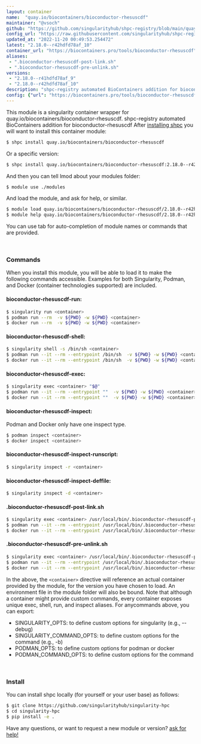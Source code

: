```yaml
---
layout: container
name:  "quay.io/biocontainers/bioconductor-rhesuscdf"
maintainer: "@vsoch"
github: "https://github.com/singularityhub/shpc-registry/blob/main/quay.io/biocontainers/bioconductor-rhesuscdf/container.yaml"
config_url: "https://raw.githubusercontent.com/singularityhub/shpc-registry/main/quay.io/biocontainers/bioconductor-rhesuscdf/container.yaml"
updated_at: "2022-11-20 00:49:53.254472"
latest: "2.18.0--r42hdfd78af_10"
container_url: "https://biocontainers.pro/tools/bioconductor-rhesuscdf"
aliases:
 - ".bioconductor-rhesuscdf-post-link.sh"
 - ".bioconductor-rhesuscdf-pre-unlink.sh"
versions:
 - "2.18.0--r41hdfd78af_9"
 - "2.18.0--r42hdfd78af_10"
description: "shpc-registry automated BioContainers addition for bioconductor-rhesuscdf"
config: {"url": "https://biocontainers.pro/tools/bioconductor-rhesuscdf", "maintainer": "@vsoch", "description": "shpc-registry automated BioContainers addition for bioconductor-rhesuscdf", "latest": {"2.18.0--r42hdfd78af_10": "sha256:c1c41059f31e5865d9bb6b7e2d14f82e80f1903f38f5e4139e8bc7fa47a74581"}, "tags": {"2.18.0--r41hdfd78af_9": "sha256:ff03234e9ed27392458e337f2fc50794e8ac1949d52754d591a2f4f531eed38d", "2.18.0--r42hdfd78af_10": "sha256:c1c41059f31e5865d9bb6b7e2d14f82e80f1903f38f5e4139e8bc7fa47a74581"}, "docker": "quay.io/biocontainers/bioconductor-rhesuscdf", "aliases": {".bioconductor-rhesuscdf-post-link.sh": "/usr/local/bin/.bioconductor-rhesuscdf-post-link.sh", ".bioconductor-rhesuscdf-pre-unlink.sh": "/usr/local/bin/.bioconductor-rhesuscdf-pre-unlink.sh"}}
---
```


This module is a singularity container wrapper for quay.io/biocontainers/bioconductor-rhesuscdf.
shpc-registry automated BioContainers addition for bioconductor-rhesuscdf
After [installing shpc](#install) you will want to install this container module:


```bash
$ shpc install quay.io/biocontainers/bioconductor-rhesuscdf
```

Or a specific version:

```bash
$ shpc install quay.io/biocontainers/bioconductor-rhesuscdf:2.18.0--r42hdfd78af_10
```

And then you can tell lmod about your modules folder:

```bash
$ module use ./modules
```

And load the module, and ask for help, or similar.

```bash
$ module load quay.io/biocontainers/bioconductor-rhesuscdf/2.18.0--r42hdfd78af_10
$ module help quay.io/biocontainers/bioconductor-rhesuscdf/2.18.0--r42hdfd78af_10
```

You can use tab for auto-completion of module names or commands that are provided.

<br>

### Commands

When you install this module, you will be able to load it to make the following commands accessible.
Examples for both Singularity, Podman, and Docker (container technologies supported) are included.

#### bioconductor-rhesuscdf-run:

```bash
$ singularity run <container>
$ podman run --rm  -v ${PWD} -w ${PWD} <container>
$ docker run --rm  -v ${PWD} -w ${PWD} <container>
```

#### bioconductor-rhesuscdf-shell:

```bash
$ singularity shell -s /bin/sh <container>
$ podman run --it --rm --entrypoint /bin/sh  -v ${PWD} -w ${PWD} <container>
$ docker run --it --rm --entrypoint /bin/sh  -v ${PWD} -w ${PWD} <container>
```

#### bioconductor-rhesuscdf-exec:

```bash
$ singularity exec <container> "$@"
$ podman run --it --rm --entrypoint ""  -v ${PWD} -w ${PWD} <container> "$@"
$ docker run --it --rm --entrypoint ""  -v ${PWD} -w ${PWD} <container> "$@"
```

#### bioconductor-rhesuscdf-inspect:

Podman and Docker only have one inspect type.

```bash
$ podman inspect <container>
$ docker inspect <container>
```

#### bioconductor-rhesuscdf-inspect-runscript:

```bash
$ singularity inspect -r <container>
```

#### bioconductor-rhesuscdf-inspect-deffile:

```bash
$ singularity inspect -d <container>
```


#### .bioconductor-rhesuscdf-post-link.sh

```bash
$ singularity exec <container> /usr/local/bin/.bioconductor-rhesuscdf-post-link.sh
$ podman run --it --rm --entrypoint /usr/local/bin/.bioconductor-rhesuscdf-post-link.sh   -v ${PWD} -w ${PWD} <container> -c " $@"
$ docker run --it --rm --entrypoint /usr/local/bin/.bioconductor-rhesuscdf-post-link.sh   -v ${PWD} -w ${PWD} <container> -c " $@"
```


#### .bioconductor-rhesuscdf-pre-unlink.sh

```bash
$ singularity exec <container> /usr/local/bin/.bioconductor-rhesuscdf-pre-unlink.sh
$ podman run --it --rm --entrypoint /usr/local/bin/.bioconductor-rhesuscdf-pre-unlink.sh   -v ${PWD} -w ${PWD} <container> -c " $@"
$ docker run --it --rm --entrypoint /usr/local/bin/.bioconductor-rhesuscdf-pre-unlink.sh   -v ${PWD} -w ${PWD} <container> -c " $@"
```



In the above, the `<container>` directive will reference an actual container provided
by the module, for the version you have chosen to load. An environment file in the
module folder will also be bound. Note that although a container
might provide custom commands, every container exposes unique exec, shell, run, and
inspect aliases. For anycommands above, you can export:

 - SINGULARITY_OPTS: to define custom options for singularity (e.g., --debug)
 - SINGULARITY_COMMAND_OPTS: to define custom options for the command (e.g., -b)
 - PODMAN_OPTS: to define custom options for podman or docker
 - PODMAN_COMMAND_OPTS: to define custom options for the command

<br>

### Install

You can install shpc locally (for yourself or your user base) as follows:

```bash
$ git clone https://github.com/singularityhub/singularity-hpc
$ cd singularity-hpc
$ pip install -e .
```

Have any questions, or want to request a new module or version? [ask for help!](https://github.com/singularityhub/singularity-hpc/issues)
